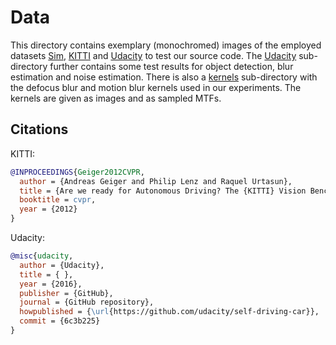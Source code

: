 # Data
This directory contains exemplary (monochromed) images of the employed datasets [Sim](./sim), [KITTI](./kitti) and [Udacity](./udacity) to test our source code. 
The [Udacity](./udacity) sub-directory further contains some test results for object detection, blur estimation and noise estimation.
There is also a [kernels](./kernels) sub-directory with the defocus blur and motion blur kernels used in our experiments. The kernels are given as images and as sampled MTFs.

## Citations

KITTI:
```bibtex
@INPROCEEDINGS{Geiger2012CVPR,
  author = {Andreas Geiger and Philip Lenz and Raquel Urtasun},
  title = {Are we ready for Autonomous Driving? The {KITTI} Vision Benchmark Suite},
  booktitle = cvpr,
  year = {2012}
}
```

Udacity:
```bibtex
@misc{udacity,
  author = {Udacity},
  title = { },
  year = {2016},
  publisher = {GitHub},
  journal = {GitHub repository},
  howpublished = {\url{https://github.com/udacity/self-driving-car}},
  commit = {6c3b225}
}
```
